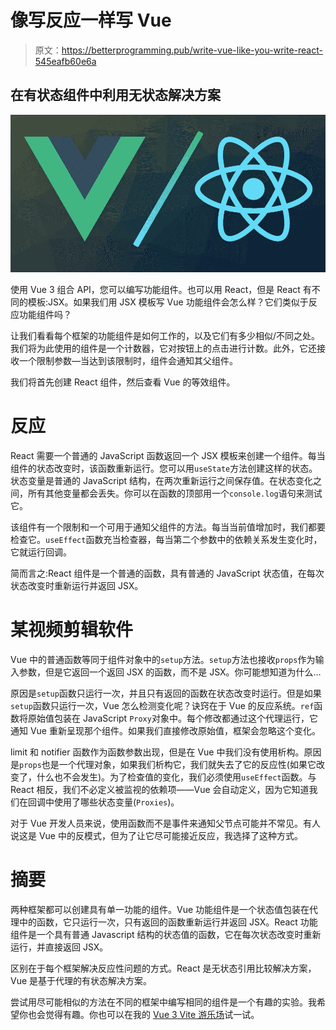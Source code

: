 # 像写反应一样写 Vue

> 原文：<https://betterprogramming.pub/write-vue-like-you-write-react-545eafb60e6a>

## 在有状态组件中利用无状态解决方案

![](img/751ae86acda98f5b6239e2eee188f960.png)

使用 Vue 3 组合 API，您可以编写功能组件。也可以用 React，但是 React 有不同的模板:JSX。如果我们用 JSX 模板写 Vue 功能组件会怎么样？它们类似于反应功能组件吗？

让我们看看每个框架的功能组件是如何工作的，以及它们有多少相似/不同之处。我们将为此使用的组件是一个计数器，它对按钮上的点击进行计数。此外，它还接收一个限制参数—当达到该限制时，组件会通知其父组件。

我们将首先创建 React 组件，然后查看 Vue 的等效组件。

# 反应

React 需要一个普通的 JavaScript 函数返回一个 JSX 模板来创建一个组件。每当组件的状态改变时，该函数重新运行。您可以用`useState`方法创建这样的状态。状态变量是普通的 JavaScript 结构，在两次重新运行之间保存值。在状态变化之间，所有其他变量都会丢失。你可以在函数的顶部用一个`console.log`语句来测试它。

该组件有一个限制和一个可用于通知父组件的方法。每当当前值增加时，我们都要检查它。`useEffect`函数充当检查器，每当第二个参数中的依赖关系发生变化时，它就运行回调。

简而言之:React 组件是一个普通的函数，具有普通的 JavaScript 状态值，在每次状态改变时重新运行并返回 JSX。

# 某视频剪辑软件

Vue 中的普通函数等同于组件对象中的`setup`方法。`setup`方法也接收`props`作为输入参数，但是它返回一个返回 JSX 的函数，而不是 JSX。你可能想知道为什么…

原因是`setup`函数只运行一次，并且只有返回的函数在状态改变时运行。但是如果`setup`函数只运行一次，Vue 怎么检测变化呢？诀窍在于 Vue 的反应系统。`ref`函数将原始值包装在 JavaScript `Proxy`对象中。每个修改都通过这个代理运行，它通知 Vue 重新呈现那个组件。如果我们直接修改原始值，框架会忽略这个变化。

limit 和 notifier 函数作为函数参数出现，但是在 Vue 中我们没有使用析构。原因是`props`也是一个代理对象，如果我们析构它，我们就失去了它的反应性(如果它改变了，什么也不会发生)。为了检查值的变化，我们必须使用`useEffect`函数。与 React 相反，我们不必定义被监视的依赖项——Vue 会自动定义，因为它知道我们在回调中使用了哪些状态变量(`Proxies`)。

对于 Vue 开发人员来说，使用函数而不是事件来通知父节点可能并不常见。有人说这是 Vue 中的反模式，但为了让它尽可能接近反应，我选择了这种方式。

# 摘要

两种框架都可以创建具有单一功能的组件。Vue 功能组件是一个状态值包装在代理中的函数，它只运行一次，只有返回的函数重新运行并返回 JSX。React 功能组件是一个具有普通 Javascript 结构的状态值的函数，它在每次状态改变时重新运行，并直接返回 JSX。

区别在于每个框架解决反应性问题的方式。React 是无状态引用比较解决方案，Vue 是基于代理的有状态解决方案。

尝试用尽可能相似的方法在不同的框架中编写相同的组件是一个有趣的实验。我希望你也会觉得有趣。你也可以在我的 [Vue 3 Vite 游乐场](https://github.com/blacksonic/vue-3-playground)试一试。